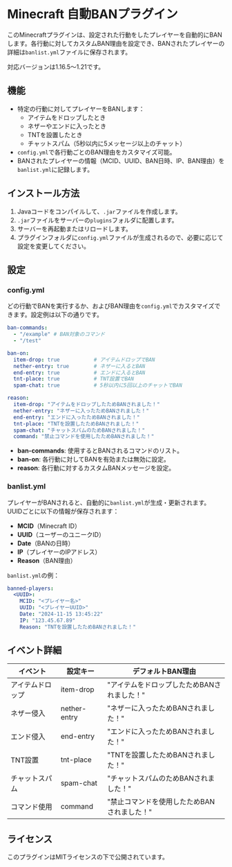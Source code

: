 # Minecraft 自動BANプラグイン

このMinecraftプラグインは、設定された行動をしたプレイヤーを自動的にBANします。各行動に対してカスタムBAN理由を設定でき、BANされたプレイヤーの詳細は`banlist.yml`ファイルに保存されます。

対応バージョンは1.16.5～1.21です。
## 機能
- 特定の行動に対してプレイヤーをBANします：
  - アイテムをドロップしたとき
  - ネザーやエンドに入ったとき
  - TNTを設置したとき
  - チャットスパム（5秒以内に5メッセージ以上のチャット）
- `config.yml`で各行動ごとのBAN理由をカスタマイズ可能。
- BANされたプレイヤーの情報（MCID、UUID、BAN日時、IP、BAN理由）を`banlist.yml`に記録します。

## インストール方法
1. Javaコードをコンパイルして、`.jar`ファイルを作成します。
2. `.jar`ファイルをサーバーの`plugins`フォルダに配置します。
3. サーバーを再起動またはリロードします。
4. プラグインフォルダに`config.yml`ファイルが生成されるので、必要に応じて設定を変更してください。

## 設定

### config.yml
どの行動でBANを実行するか、およびBAN理由を`config.yml`でカスタマイズできます。設定例は以下の通りです。

```yaml
ban-commands:
  - "/example" # BAN対象のコマンド
  - "/test"

ban-on:
  item-drop: true           # アイテムドロップでBAN
  nether-entry: true        # ネザーに入るとBAN
  end-entry: true           # エンドに入るとBAN
  tnt-place: true           # TNT設置でBAN
  spam-chat: true           # 5秒以内に5回以上のチャットでBAN

reason:
  item-drop: "アイテムをドロップしたためBANされました！"
  nether-entry: "ネザーに入ったためBANされました！"
  end-entry: "エンドに入ったためBANされました！"
  tnt-place: "TNTを設置したためBANされました！"
  spam-chat: "チャットスパムのためBANされました！"
  command: "禁止コマンドを使用したためBANされました！"
```

- **ban-commands**: 使用するとBANされるコマンドのリスト。
- **ban-on**: 各行動に対してBANを有効または無効に設定。
- **reason**: 各行動に対するカスタムBANメッセージを設定。

### banlist.yml
プレイヤーがBANされると、自動的に`banlist.yml`が生成・更新されます。UUIDごとに以下の情報が保存されます：
- **MCID**（Minecraft ID）
- **UUID**（ユーザーのユニークID）
- **Date**（BANの日時）
- **IP**（プレイヤーのIPアドレス）
- **Reason**（BAN理由）

`banlist.yml`の例：
```yaml
banned-players:
  <UUID>:
    MCID: "<プレイヤー名>"
    UUID: "<プレイヤーUUID>"
    Date: "2024-11-15 13:45:22"
    IP: "123.45.67.89"
    Reason: "TNTを設置したためBANされました！"
```

## イベント詳細

| イベント       | 設定キー          | デフォルトBAN理由                        |
|----------------|--------------------|------------------------------------------|
| アイテムドロップ  | item-drop         | "アイテムをドロップしたためBANされました！" |
| ネザー侵入      | nether-entry       | "ネザーに入ったためBANされました！"       |
| エンド侵入      | end-entry          | "エンドに入ったためBANされました！"       |
| TNT設置       | tnt-place          | "TNTを設置したためBANされました！"       |
| チャットスパム  | spam-chat          | "チャットスパムのためBANされました！"     |
| コマンド使用    | command            | "禁止コマンドを使用したためBANされました！" |

## ライセンス
このプラグインはMITライセンスの下で公開されています。
